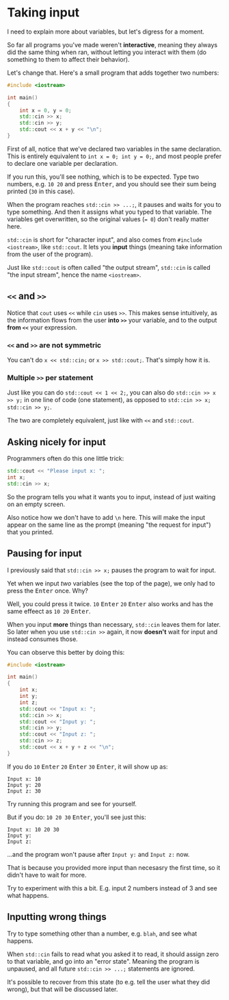 # Taking input

I need to explain more about variables, but let's digress for a moment.

So far all programs you've made weren't **interactive**, meaning they always did the same thing when ran, without letting you interact with them (do something to them to affect their behavior).

Let's change that. Here's a small program that adds together two numbers:

```cpp
#include <iostream>

int main()
{
    int x = 0, y = 0;
    std::cin >> x;
    std::cin >> y;
    std::cout << x + y << "\n";
}
```

First of all, notice that we've declared two variables in the same declaration. This is entirely equivalent to `int x = 0; int y = 0;`, and most people prefer to declare one variable per declaration.

If you run this, you'll see nothing, which is to be expected. Type two numbers, e.g. `10 20` and press <kbd>Enter</kbd>, and you should see their sum being printed (`30` in this case).

When the program reaches `std::cin >> ...;`, it pauses and waits for you to type something. And then it assigns what you typed to that variable. The variables get overwritten, so the original values (`= 0`) don't really matter here.

`std::cin` is short for "character input", and also comes from `#include <iostream>`, like `std::cout`. It lets you **input** things (meaning take information from the user of the program).

Just like `std::cout` is often called "the output stream", `std::cin` is called "the input stream", hence the name `<iostream>`.

## `<<` and `>>`

Notice that `cout` uses `<<` while `cin` uses `>>`. This makes sense intuitively, as the information flows from the user **into `>>`** your variable, and to the output **from `<<`** your expression.

### `<<` and `>>` are not symmetric

You can't do `x << std::cin;` or `x >> std::cout;`. That's simply how it is.

### Multiple `>>` per statement

Just like you can do `std::cout << 1 << 2;`, you can also do `std::cin >> x >> y;` in one line of code (one statement), as opposed to `std::cin >> x; std::cin >> y;`.

The two are completely equivalent, just like with `<<` and `std::cout`.

## Asking nicely for input

Programmers often do this one little trick:
```cpp
std::cout << "Please input x: ";
int x;
std::cin >> x;
```
So the program tells you what it wants you to input, instead of just waiting on an empty screen.

Also notice how we don't have to add `\n` here. This will make the input appear on the same line as the prompt (meaning "the request for input") that you printed.

## Pausing for input

I previously said that `std::cin >> x;` pauses the program to wait for input.

Yet when we input *two* variables (see the top of the page), we only had to press the <kbd>Enter</kbd> once. Why?

Well, you could press it twice. `10` <kbd>Enter</kbd> `20` <kbd>Enter</kbd> also works and has the same effeect as `10 20` <kbd>Enter</kbd>.

When you input **more** things than necessary, `std::cin` leaves them for later. So later when you use `std::cin >>` again, it now **doesn't** wait for input and instead consumes those.

You can observe this better by doing this:

```cpp
#include <iostream>

int main()
{
    int x;
    int y;
    int z;
    std::cout << "Input x: ";
    std::cin >> x;
    std::cout << "Input y: ";
    std::cin >> y;
    std::cout << "Input z: ";
    std::cin >> z;
    std::cout << x + y + z << "\n";
}
```
If you do `10` <kbd>Enter</kbd> `20` <kbd>Enter</kbd> `30` <kbd>Enter</kbd>, it will show up as:
```
Input x: 10
Input y: 20
Input z: 30
```
Try running this program and see for yourself.

But if you do: `10 20 30` <kbd>Enter</kbd>, you'll see just this:
```
Input x: 10 20 30
Input y:
Input z:
```
...and the program won't pause after `Input y:` and `Input z:` now.

That is because you provided more input than necesasry the first time, so it didn't have to wait for more.

Try to experiment with this a bit. E.g. input 2 numbers instead of 3 and see what happens.

## Inputting wrong things

Try to type something other than a number, e.g. `blah`, and see what happens.

When `std::cin` fails to read what you asked it to read, it should assign zero to that variable, and go into an "error state". Meaning the program is unpaused, and all future `std::cin >> ...;` statements are ignored.

It's possible to recover from this state (to e.g. tell the user what they did wrong), but that will be discussed later.
